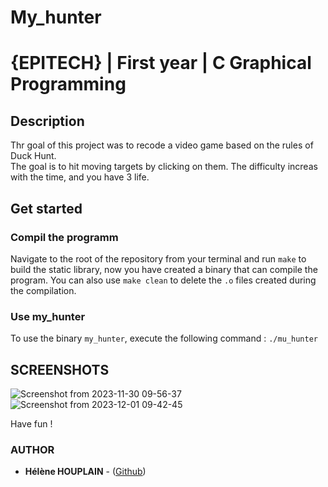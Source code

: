 # My_hunter
# {EPITECH} | First year | C Graphical Programming
## Description 
Thr goal of this project was to recode a video game based on the rules of Duck Hunt.  
The goal is to hit moving targets by clicking on them. The difficulty increas with the time, and you have 3 life.
## Get started 
### Compil the programm 

Navigate to the root of the repository from your terminal and run ```make``` to build the static library, now you have created a binary that can compile the program.
You can also use ```make clean``` to delete the ```.o``` files created  during the compilation.

### Use my_hunter

To use the binary ```my_hunter```, execute the following command : ```./mu_hunter```

## SCREENSHOTS

![Screenshot from 2023-11-30 09-56-37](https://github.com/EpitechPromo2028/B-MUL-100-LIL-1-1-myhunter-helene.houplain/assets/146107867/e52e255c-7d46-490c-97d5-b42c9585bf58) 
![Screenshot from 2023-12-01 09-42-45](https://github.com/EpitechPromo2028/B-MUL-100-LIL-1-1-myhunter-helene.houplain/assets/146107867/a24ba302-e411-4575-8573-de62ede41dc7)



Have fun !

### AUTHOR

* **Hélène HOUPLAIN** - ([Github](https://github.com/Houpsi))

